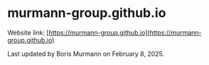 # murmann-group.github.io

Website link: [https://murmann-group.github.io](https://murmann-group.github.io)

Last updated by Boris Murmann on February 8, 2025.